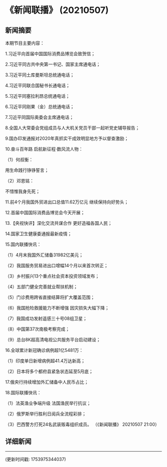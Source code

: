 # 《新闻联播》 (20210507)

## 新闻摘要

本期节目主要内容：


1.习近平向首届中国国际消费品博览会致贺信；


2.习近平同古共中央第一书记、国家主席通电话；


3.习近平同土库曼斯坦总统通电话；


4.习近平同联合国秘书长通电话；


5.习近平同塞拉利昂总统通电话；


6.习近平同刚果（金）总统通电话；


7.习近平同国际奥委会主席通电话；


8.全国人大常委会党组成员与人大机关党员干部一起听党史辅导报告；


9.国办印发通报对2020年真抓实干成效明显地方予以督查激励；


10.奋斗百年路 启航新征程·数风流人物：


（1）何叔衡：

用生命践行铮铮誓言；


（2）邓恩铭：

不惜惟我身先死；


11.前4个月我国外贸进出口总值11.62万亿元 继续保持向好势头；


12.首届中国国际消费品博览会今天开展；


13.【央视快评】深化交流共谋合作 更好造福各国人民；


14.国家卫生健康委通报最新疫情；


15.国内联播快讯：


（1）4月末我国外汇储备31982亿美元；


（2）我国服务贸易进出口增幅14个月以来首次转正；


（3）乡村振兴13个重点社会资本投资领域发布；


（4）五部门健全完善就业帮扶机制；


（5）门诊费用跨省直接结算将扩大覆盖范围；


（6）我国抢险救援能力不断增强 因灾损失大幅下降；


（7）我国成功发射遥感三十号08组卫星；


（8）中国第37次南极考察完成；


（9）总台8K超高清电视公共服务平台启动建设；


16.全球累计新冠确诊病例超1亿5481万：


（1）印度单日新增病例超41.4万达新高；


（2）日本将多个都府县紧急状态延至5月底；


17.俄央行持续增加外汇储备中人民币占比；


18.国际联播快讯：


（1）法英渔业争端升级 法国渔民举行抗议；


（2）俄罗斯举行胜利日阅兵全流程彩排；


（3）巴西警方打死24名武装贩毒组织成员。
（《新闻联播》 20210507 21:00）

## 详细新闻

---

(更新时间戳: 1753975344037)

